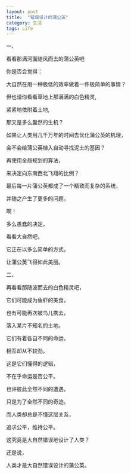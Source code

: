```yaml
---
layout: post
title:  "错误设计的蒲公英"
category: 生活
tags: Life
---
```


一、

看看那满河面随风而去的蒲公英吧

你是否会觉得：

大自然在用一种极低的效率做着一件极简单的事情？

但也请你看看草地上那满满的白色精灵,

紧紧地依附着土地,

那又是多么盎然的生机？

如果让人类用几千万年的时间去优化蒲公英的机理，

会不会给蒲公英植入自动寻找泥土的基因？

再使用全局规划的算法，

来决定向东南西北飞翔的比例？

最后每一片蒲公英都成了一个精致而复杂的系统，

并随之产生了更多的问题。

啊！

多么愚蠢的决定。

看看大自然吧，

它正在以多么简单的方式，

让蒲公英飞得如此美丽。

 

二、

再看看那随波而去的白色精灵吧，

它们可能成为鱼虾的美食，

也有可能再次被鸟儿携去，

落入某片不知名的土地。

它们有着各自不同的命运，

相互却从不较劲。

这是它们懂得的逻辑，

不在乎命运是否公平。

也许彼此全然不同的遭遇，

只是为了全然不同的奇迹。

而人类却总是不懂这层关系，

追求公平，维持公平。

这究竟是大自然错误地设计了人类？

还是说，

人类才是大自然错误设计的蒲公英。